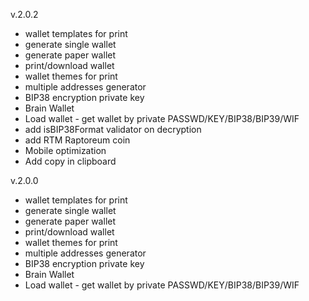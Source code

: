 v.2.0.2
- wallet templates for print
- generate single wallet
- generate paper wallet
- print/download wallet
- wallet themes for print
- multiple addresses generator
- BIP38 encryption private key
- Brain Wallet
- Load wallet - get wallet by private PASSWD/KEY/BIP38/BIP39/WIF
- add isBIP38Format validator on decryption
- add RTM Raptoreum coin
- Mobile optimization
- Add copy in clipboard

v.2.0.0

- wallet templates for print
- generate single wallet
- generate paper wallet
- print/download wallet
- wallet themes for print
- multiple addresses generator
- BIP38 encryption private key
- Brain Wallet
- Load wallet - get wallet by private PASSWD/KEY/BIP38/BIP39/WIF
